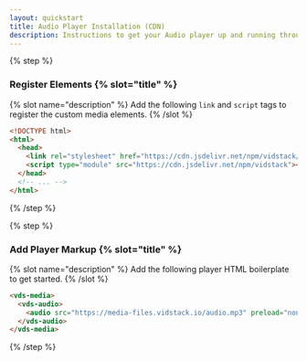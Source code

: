 ```yaml
---
layout: quickstart
title: Audio Player Installation (CDN)
description: Instructions to get your Audio player up and running through a CDN.
---
```


{% step %}

### Register Elements {% slot="title" %}

{% slot name="description" %}
Add the following `link` and `script` tags to register the custom media elements.
{% /slot %}

```html {% copyHighlight=true highlight="4-5" %}
<!DOCTYPE html>
<html>
  <head>
    <link rel="stylesheet" href="https://cdn.jsdelivr.net/npm/vidstack/styles/base.min.css"></link>
    <script type="module" src="https://cdn.jsdelivr.net/npm/vidstack"></script>
  </head>
  <!-- ... -->
</html>
```

{% /step %}

{% step %}

### Add Player Markup {% slot="title" %}

{% slot name="description" %}
Add the following player HTML boilerplate to get started.
{% /slot %}

```html {% copy=true %}
<vds-media>
  <vds-audio>
    <audio src="https://media-files.vidstack.io/audio.mp3" preload="none"></audio>
  </vds-audio>
</vds-media>
```

{% /step %}

